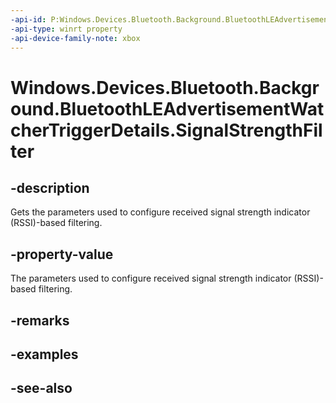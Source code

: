 ```yaml
---
-api-id: P:Windows.Devices.Bluetooth.Background.BluetoothLEAdvertisementWatcherTriggerDetails.SignalStrengthFilter
-api-type: winrt property
-api-device-family-note: xbox
---
```


<!-- Property syntax
public Windows.Devices.Bluetooth.BluetoothSignalStrengthFilter SignalStrengthFilter { get; }
-->

# Windows.Devices.Bluetooth.Background.BluetoothLEAdvertisementWatcherTriggerDetails.SignalStrengthFilter

## -description
Gets the parameters used to configure received signal strength indicator (RSSI)-based filtering.

## -property-value
The parameters used to configure received signal strength indicator (RSSI)-based filtering.

## -remarks

## -examples

## -see-also
